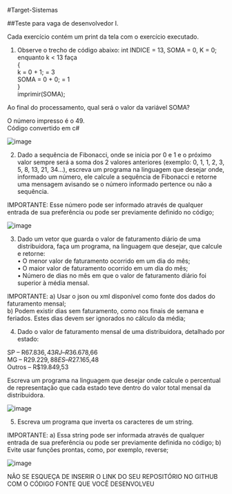 #Target-Sistemas

##Teste para vaga de desenvolvedor I.

Cada exercício contém um print da tela com o exercício executado.  

1) Observe o trecho de código abaixo:
int INDICE = 13, SOMA = 0, K = 0;  
enquanto k < 13 faça  
{  
k = 0 + 1; = 3  
SOMA = 0 + 0; = 1  
}  
imprimir(SOMA);  

Ao final do processamento, qual será o valor da variável SOMA? 

O número impresso é o 49.  
Código convertido em c#  

![image](https://user-images.githubusercontent.com/61740746/236594728-18e83bc9-54d7-4093-a4e1-03a14bbc73e4.png)

2) Dado a sequência de Fibonacci, onde se inicia por 0 e 1 e o próximo valor sempre será a soma dos 2 valores anteriores 
(exemplo: 0, 1, 1, 2, 3, 5, 8, 13, 21, 34...), escreva um programa na linguagem 
que desejar onde, informado um número, ele calcule a sequência de Fibonacci e 
retorne uma mensagem avisando se o número informado pertence ou não a sequência.

IMPORTANTE:
Esse número pode ser informado através de qualquer entrada de sua preferência ou 
pode ser previamente definido no código;  

![image](https://user-images.githubusercontent.com/61740746/236594687-d51cc014-7977-4636-9fbc-fb0c3b93f5a8.png)

3) Dado um vetor que guarda o valor de faturamento diário de uma distribuidora, faça um programa, na linguagem que desejar, que calcule e retorne:  
• O menor valor de faturamento ocorrido em um dia do mês;  
• O maior valor de faturamento ocorrido em um dia do mês;  
• Número de dias no mês em que o valor de faturamento diário foi superior à média mensal.  

IMPORTANTE:
a) Usar o json ou xml disponível como fonte dos dados do faturamento mensal;  
b) Podem existir dias sem faturamento, como nos finais de semana e feriados. Estes dias devem ser ignorados no cálculo da média;

4) Dado o valor de faturamento mensal de uma distribuidora, detalhado por estado:

SP – R$67.836,43  
RJ – R$36.678,66  
MG – R$29.229,88  
ES – R$27.165,48  
Outros – R$19.849,53  

Escreva um programa na linguagem que desejar onde calcule o percentual de representação que cada estado teve dentro do valor total mensal da distribuidora.  

![image](https://user-images.githubusercontent.com/61740746/236594980-552a27ae-323c-45fa-8174-70fb0a627b58.png)


5) Escreva um programa que inverta os caracteres de um string.

IMPORTANTE:
a) Essa string pode ser informada através de qualquer entrada de sua preferência ou pode ser previamente definida no código;
b) Evite usar funções prontas, como, por exemplo, reverse;  

![image](https://user-images.githubusercontent.com/61740746/236594903-63dbeb8b-b317-44f7-91b7-1965467ffa97.png)


NÃO SE ESQUEÇA DE INSERIR O LINK DO SEU REPOSITÓRIO NO GITHUB COM O CÓDIGO FONTE QUE VOCÊ DESENVOLVEU
